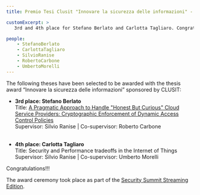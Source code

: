 ```yaml
---
title: Premio Tesi Clusit "Innovare la sicurezza delle informazioni" - 15a Edizione

customExcerpt: >
   3rd and 4th place for Stefano Berlato and Carlotta Tagliaro. Congratulations!!!

people:
    - StefanoBerlato
    - CarlottaTagliaro
    - SilvioRanise
    - RobertoCarbone 
    - UmbertoMorelli
---
```


The following theses have been selected to be awarded with the thesis award “Innovare la sicurezza delle informazioni” sponsored by CLUSIT:

- **3rd place: Stefano Berlato**<br />
  Title: [A Pragmatic Approach to Handle "Honest But Curious" Cloud Service Providers: Cryptographic Enforcement of Dynamic Access Control Policies](https://github.com/StefanoBerlato/Master-Thesis)<br />
  Supervisor: Silvio Ranise | Co-supervisor: Roberto Carbone<br /><br />

- **4th place: Carlotta Tagliaro**<br />
  Title: Security and Performance tradeoffs in the Internet of Things<br />
  Supervisor: Silvio Ranise | Co-supervisor: Umberto Morelli<br />

Congratulations!!!

The award ceremony took place as part of the [Security Summit Streaming Edition](https://contents.astreanetwork.net/1.0/pdf/644856202/documents.pdf).